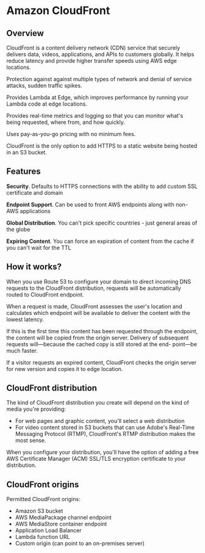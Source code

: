 # Amazon CloudFront

## Overview

CloudFront is a content delivery network
(CDN) service that securely delivers data, videos, applications, and APIs to customers globally. It helps reduce latency and provide higher transfer speeds using AWS edge locations.

Protection against against multiple types of network and denial of service attacks, sudden traffic spikes.

Provides Lambda at Edge, which improves performance by running your Lambda code at edge locations.

Provides real-time metrics and logging so that you can monitor what's being requested, where from, and how quickly. 

Uses pay-as-you-go pricing with no minimum fees.

CloudFront is the only option to add HTTPS to a static website being hosted in an S3 bucket.


## Features

**Security**. Defaults to HTTPS connections with the ability to add custom SSL certificate and domain

**Endpoint Support**. Can be used to front AWS endpoints along with non-AWS applications

**Global Distribution**. You can't pick specific countries - just general areas of the globe

**Expiring Content**. You can force an expiration of content from the cache if you can't wait for the TTL


## How it works?

When you use Route 53 to configure your domain to direct incoming DNS requests to the CloudFront distribution, requests will be automatically routed to CloudFront endpoint.

When a request is made, CloudFront assesses the user's location and calculates which endpoint will be available to deliver the content with the lowest latency.

If this is the first time this content has been requested through the endpoint, the content will be copied from the origin server. Delivery of subsequent requests will—because the cached copy is still stored at the end- point—be much faster.

If a visitor requests an expired content, CloudFront checks the origin server for new version and copies it to edge location. 


## CloudFront distribution

The kind of CloudFront distribution you create will depend on the kind of media you're providing:
- For web pages and graphic content, you'll select a web distribution
- For video content stored in S3 buckets that can use Adobe's Real-Time Messaging Protocol (RTMP), CloudFront's RTMP distribution makes the most sense.

When you configure your distribution, you'll have the option of adding a free AWS Certificate Manager (ACM) SSL/TLS encryption certificate to your distribution.


## CloudFront origins

Permitted CloudFront origins:

- Amazon S3 bucket
- AWS MediaPackage channel endpoint
- AWS MediaStore container endpoint
- Application Load Balancer
- Lambda function URL
- Custom origin (can point to an on-premises server)
